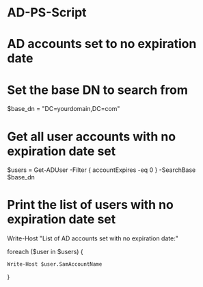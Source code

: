 # AD-PS-Script
# AD accounts set to no expiration date
# Set the base DN to search from

$base_dn = "DC=yourdomain,DC=com"

# Get all user accounts with no expiration date set

$users = Get-ADUser -Filter { accountExpires -eq 0 } -SearchBase $base_dn

# Print the list of users with no expiration date set

Write-Host "List of AD accounts set with no expiration date:"

foreach ($user in $users) {

    Write-Host $user.SamAccountName
}
